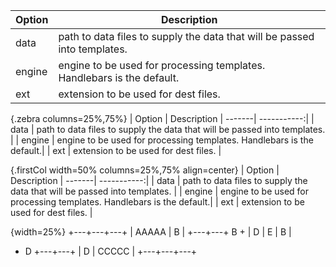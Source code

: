 ﻿
| Option | Description 
| -------| -----------| 
| data   | path to data files to supply the data that will be passed into templates. | 
| engine | engine to be used for processing templates. Handlebars is the default.|
| ext    | extension to be used for dest files. |


{.zebra columns=25%,75%}
| Option | Description 
| -------| -----------:| 
| data   | path to data files to supply the data that will be passed into templates. | 
| engine | engine to be used for processing templates. Handlebars is the default.|
| ext    | extension to be used for dest files. |


{.firstCol width=50% columns=25%,75% align=center}
| Option | Description 
| -------| -----------:| 
| data   | path to data files to supply the data that will be passed into templates. | 
| engine | engine to be used for processing templates. Handlebars is the default.|
| ext    | extension to be used for dest files. |


{width=25%}
+---+---+---+
| AAAAA | B |
+---+---+ B +
| D | E | B |
+ D +---+---+
| D | CCCCC |
+---+---+---+